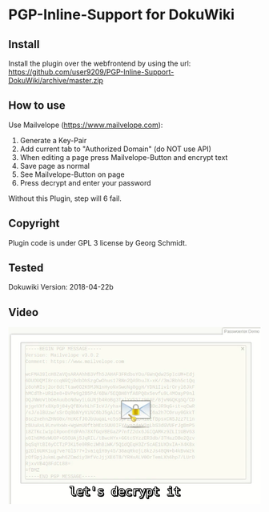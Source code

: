 PGP-Inline-Support for DokuWiki
=======

Install
-------

Install the plugin over the webfrontend by using the url:  
https://github.com/user9209/PGP-Inline-Support-DokuWiki/archive/master.zip


How to use
----------

Use Mailvelope (https://www.mailvelope.com):

1) Generate a Key-Pair
2) Add current tab to "Authorized Domain" (do NOT use API)
3) When editing a page press Mailvelope-Button and encrypt text
4) Save page as normal
5) See Mailvelope-Button on page
6) Press decrypt and enter your password

Without this Plugin, step will 6 fail.


Copyright
---------

Plugin code is under GPL 3 license by Georg Schmidt.  


Tested
------

Dokuwiki Version: 2018-04-22b

Video
------

[![](preview.png)](https://drive.google.com/open?id=1rZtnmsJQc-rHFaluZAByUcLUutAvbXbM)